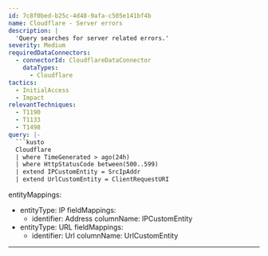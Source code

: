 ```yaml
---
id: 7c8f0bed-b25c-4d48-9afa-c505e141bf4b
name: Cloudflare - Server errors
description: |
  'Query searches for server related errors.'
severity: Medium
requiredDataConnectors:
  - connectorId: CloudflareDataConnector
    dataTypes:
      - Cloudflare
tactics:
  - InitialAccess
  - Impact
relevantTechniques:
  - T1190
  - T1133
  - T1498
query: |-
  ```kusto
  Cloudflare
  | where TimeGenerated > ago(24h)
  | where HttpStatusCode between(500..599)
  | extend IPCustomEntity = SrcIpAddr
  | extend UrlCustomEntity = ClientRequestURI
  ```
entityMappings:
  - entityType: IP
    fieldMappings:
      - identifier: Address
        columnName: IPCustomEntity
  - entityType: URL
    fieldMappings:
      - identifier: Url
        columnName: UrlCustomEntity
---
```


